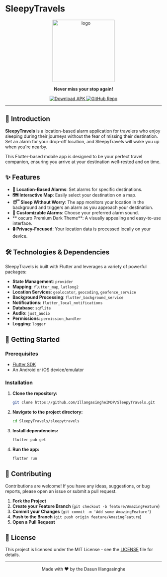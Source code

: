 
# SleepyTravels

<p align="center">
 <img width="200" height="200" alt="logo" src="https://github.com/user-attachments/assets/e81c2f56-b47c-4083-a203-bd40346c89d4" />
</p>

<p align="center">
  <strong>Never miss your stop again!</strong>
</p>

<p align="center">
  <a href="https://github.com/IllangasingheIMDP/SleepyTravels/releases/latest/download/app-release.apk">
    <img src="https://img.shields.io/badge/Download-APK-brightgreen.svg" alt="Download APK">
  </a>
  <a href="https://github.com/IllangasingheIMDP/SleepyTravels">
    <img src="https://img.shields.io/badge/GitHub-Repo-blue.svg" alt="GitHub Repo">
  </a>
</p>

---

## 🚀 Introduction

**SleepyTravels** is a location-based alarm application for travelers who enjoy sleeping during their journeys without the fear of missing their destination. Set an alarm for your drop-off location, and SleepyTravels will wake you up when you're nearby.

This Flutter-based mobile app is designed to be your perfect travel companion, ensuring you arrive at your destination well-rested and on time.

## ✨ Features

- **📍 Location-Based Alarms**: Set alarms for specific destinations.
- **🗺️ Interactive Map**: Easily select your destination on a map.
- **😴 Sleep Without Worry**: The app monitors your location in the background and triggers an alarm as you approach your destination.
- **🎵 Customizable Alarms**: Choose your preferred alarm sound.
- ** oscuro Premium Dark Theme**: A visually appealing and easy-to-use interface.
- **🔒 Privacy-Focused**: Your location data is processed locally on your device.

## 🛠️ Technologies & Dependencies

SleepyTravels is built with Flutter and leverages a variety of powerful packages:

- **State Management**: `provider`
- **Mapping**: `flutter_map`, `latlong2`
- **Location Services**: `geolocator`, `geocoding`, `geofence_service`
- **Background Processing**: `flutter_background_service`
- **Notifications**: `flutter_local_notifications`
- **Database**: `sqflite`
- **Audio**: `just_audio`
- **Permissions**: `permission_handler`
- **Logging**: `logger`

## 🏁 Getting Started

### Prerequisites

- [Flutter SDK](https://flutter.dev/docs/get-started/install)
- An Android or iOS device/emulator

### Installation

1. **Clone the repository:**
   ```sh
   git clone https://github.com/IllangasingheIMDP/SleepyTravels.git
   ```
2. **Navigate to the project directory:**
   ```sh
   cd SleepyTravels/sleepytravels
   ```
3. **Install dependencies:**
   ```sh
   flutter pub get
   ```
4. **Run the app:**
   ```sh
   flutter run
   ```

## 🤝 Contributing

Contributions are welcome! If you have any ideas, suggestions, or bug reports, please open an issue or submit a pull request.

1. **Fork the Project**
2. **Create your Feature Branch** (`git checkout -b feature/AmazingFeature`)
3. **Commit your Changes** (`git commit -m 'Add some AmazingFeature'`)
4. **Push to the Branch** (`git push origin feature/AmazingFeature`)
5. **Open a Pull Request**

## 📄 License

This project is licensed under the MIT License - see the [LICENSE](LICENSE) file for details.

---

<p align="center">
  Made with ❤️ by the Dasun Illangasinghe
</p>
